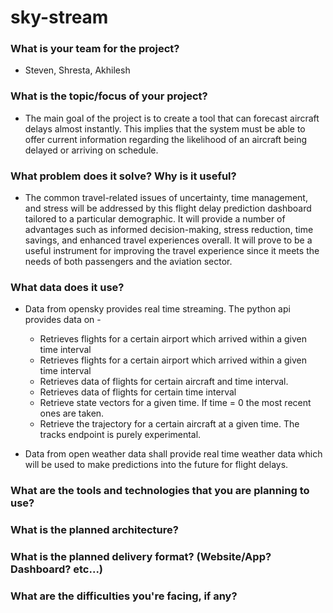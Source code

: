 # sky-stream

### What is your team for the project?
- Steven, Shresta, Akhilesh
### What is the topic/focus of your project?
- The main goal of the project is to create a tool that can forecast aircraft delays almost instantly. This implies that the system must be able to offer current information regarding the likelihood of an aircraft being delayed or arriving on schedule.
  
### What problem does it solve? Why is it useful?
- The common travel-related issues of uncertainty, time management, and stress will be addressed by this flight delay prediction dashboard tailored to a particular demographic. It will provide a number of advantages such as informed decision-making, stress reduction, time savings, and enhanced travel experiences overall. It will prove to be a useful instrument for improving the travel experience since it meets the needs of both passengers and the aviation sector.

### What data does it use?
- Data from opensky provides real time streaming. The python api provides data on - 
  -  Retrieves flights for a certain airport which arrived within a given time interval
  - Retrieves flights for a certain airport which arrived within a given time interval
  - Retrieves data of flights for certain aircraft and time interval.
  - Retrieves data of flights for certain time interval
  - Retrieve state vectors for a given time. If time = 0 the most recent ones are taken.
  - Retrieve the trajectory for a certain aircraft at a given time. The tracks endpoint is purely experimental.

- Data from open weather data shall provide real time weather data which will be used to make predictions into the future for flight delays. 

### What are the tools and technologies that you are planning to use?
### What is the planned architecture?
### What is the planned delivery format? (Website/App? Dashboard? etc...)
### What are the difficulties you're facing, if any?


